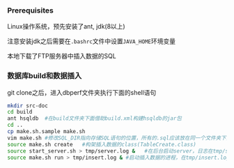 ### Prerequisites

Linux操作系统，预先安装了ant, jdk(8以上)

注意安装jdk之后需要在`.bashrc`文件中设置`JAVA_HOME`环境变量

本地下载了FTP服务器中插入数据的SQL

### 数据库build和数据插入

git clone之后，进入dbperf文件夹执行下面的shell语句

~~~bash
mkdir src-doc
cd build
ant hsqldb	#在build文件夹下面借助build.xml构建hsqldb的jar包
cd ..
cp make.sh.sample make.sh
vim make.sh	#修改SQL_DIR指向存储SQL语句的位置，所有的.sql应该放在同一个文件夹下面
source make.sh create	#构架插入数据的class(TableCreate.class)
source start_server.sh > tmp/server.log &	#在后台启动server，日志在tmp/server.log中
source make.sh run > tmp/insert.log & #启动插入数据的进程，在tmp/insert.log中可以看到当前插入的行数。
~~~
